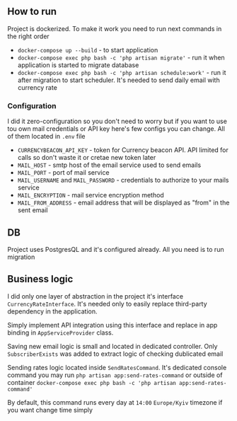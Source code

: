 ## How to run

Project is dockerized.
To make it work you need to run next commands in the right order
 - `docker-compose up --build` - to start application
 - `docker-compose exec php bash -c 'php artisan migrate'` - run it when application is started to migrate database
 - `docker-compose exec php bash -c 'php artisan schedule:work'` - run it after migration to start scheduler. It's needed to send daily email with currency rate

### Configuration

I did it zero-configuration so you don't need to worry
but if you want to use tou own mail credentials or API key here's few configs you can change. All of them located in ```.env``` file
- `CURRENCYBEACON_API_KEY` - token for Currency beacon API. API limited for calls so don't waste it or cretae new token later
- `MAIL_HOST` - smtp host of the email service used to send emails
- `MAIL_PORT` - port of mail service
- `MAIL_USERNAME` and `MAIL_PASSWORD` - credentials to authorize to your mails service
- `MAIL_ENCRYPTION` - mail service encryption method
- `MAIL_FROM_ADDRESS` - email address that will be displayed as "from" in the sent email

## DB
Project uses PostgresQL and it's configured already. All you need is to run migration

## Business logic

I did only one layer of abstraction in the project it's interface ```CurrencyRateInterface```.
It's needed only to easily replace third-party dependency in the application. 

Simply implement API integration using this interface and replace in app binding in `AppServiceProvider` class.

Saving new email logic is small and located in dedicated controller. Only `SubscriberExists` was added to extract logic of checking dublicated email

Sending rates logic located inside `SendRatesCommand`. It's dedicated console command you may run `php artisan app:send-rates-command` or outside of container `docker-compose exec php bash -c 'php artisan app:send-rates-command'`

By default, this command runs every day at `14:00` `Europe/Kyiv` timezone
if you want change time simply 
